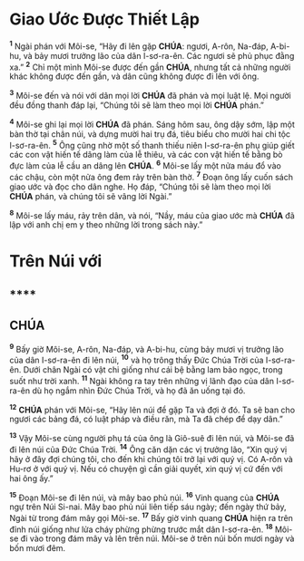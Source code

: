 # Giao Ước Được Thiết Lập
<sup><b>1</b></sup> Ngài phán với Môi-se, “Hãy đi lên gặp **CHÚA**: ngươi, A-rôn, Na-đáp, A-bi-hu, và bảy mươi trưởng lão của dân I-sơ-ra-ên. Các ngươi sẽ phủ phục đằng xa.” <sup><b>2</b></sup> Chỉ một mình Môi-se được đến gần **CHÚA**, nhưng tất cả những người khác không được đến gần, và dân cũng không được đi lên với ông.

<sup><b>3</b></sup> Môi-se đến và nói với dân mọi lời **CHÚA** đã phán và mọi luật lệ. Mọi người đều đồng thanh đáp lại, “Chúng tôi sẽ làm theo mọi lời **CHÚA** phán.”

<sup><b>4</b></sup> Môi-se ghi lại mọi lời **CHÚA** đã phán. Sáng hôm sau, ông dậy sớm, lập một bàn thờ tại chân núi, và dựng mười hai trụ đá, tiêu biểu cho mười hai chi tộc I-sơ-ra-ên. <sup><b>5</b></sup> Ông cũng nhờ một số thanh thiếu niên I-sơ-ra-ên phụ giúp giết các con vật hiến tế dâng làm của lễ thiêu, và các con vật hiến tế bằng bò đực làm của lễ cầu an dâng lên **CHÚA**. <sup><b>6</b></sup> Môi-se lấy một nửa máu đổ vào các chậu, còn một nửa ông đem rảy trên bàn thờ. <sup><b>7</b></sup> Đoạn ông lấy cuốn sách giao ước và đọc cho dân nghe. Họ đáp, “Chúng tôi sẽ làm theo mọi lời **CHÚA** phán, và chúng tôi sẽ vâng lời Ngài.”

<sup><b>8</b></sup> Môi-se lấy máu, rảy trên dân, và nói, “Nầy, máu của giao ước mà **CHÚA** đã lập với anh chị em y theo những lời trong sách này.”

# Trên Núi với

## ****

## CHÚA
<sup><b>9</b></sup> Bấy giờ Môi-se, A-rôn, Na-đáp, và A-bi-hu, cùng bảy mươi vị trưởng lão của dân I-sơ-ra-ên đi lên núi, <sup><b>10</b></sup> và họ trông thấy Đức Chúa Trời của I-sơ-ra-ên. Dưới chân Ngài có vật chi giống như cái bệ bằng lam bảo ngọc, trong suốt như trời xanh. <sup><b>11</b></sup> Ngài không ra tay trên những vị lãnh đạo của dân I-sơ-ra-ên dù họ ngắm nhìn Đức Chúa Trời, và họ đã ăn uống tại đó.

<sup><b>12</b></sup> **CHÚA** phán với Môi-se, “Hãy lên núi để gặp Ta và đợi ở đó. Ta sẽ ban cho ngươi các bảng đá, có luật pháp và điều răn, mà Ta đã chép để dạy dân.”

<sup><b>13</b></sup> Vậy Môi-se cùng người phụ tá của ông là Giô-suê đi lên núi, và Môi-se đã đi lên núi của Đức Chúa Trời. <sup><b>14</b></sup> Ông căn dặn các vị trưởng lão, “Xin quý vị hãy ở đây đợi chúng tôi, cho đến khi chúng tôi trở lại với quý vị. Có A-rôn và Hu-rơ ở với quý vị. Nếu có chuyện gì cần giải quyết, xin quý vị cứ đến với hai ông ấy.”

<sup><b>15</b></sup> Đoạn Môi-se đi lên núi, và mây bao phủ núi. <sup><b>16</b></sup> Vinh quang của **CHÚA** ngự trên Núi Si-nai. Mây bao phủ núi liên tiếp sáu ngày; đến ngày thứ bảy, Ngài từ trong đám mây gọi Môi-se. <sup><b>17</b></sup> Bấy giờ vinh quang **CHÚA** hiện ra trên đỉnh núi giống như lửa cháy phừng phừng trước mắt dân I-sơ-ra-ên. <sup><b>18</b></sup> Môi-se đi vào trong đám mây và lên trên núi. Môi-se ở trên núi bốn mươi ngày và bốn mươi đêm.